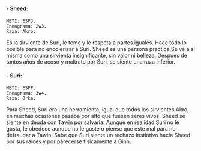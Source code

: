 
#### - Sheed: 
	MBTI: ESFJ. 
	Eneagrama: 2w3.
	Raza: Akro.
Es la sirviente de Suri, le teme y le respeta a partes iguales. Hace todo lo posible para no encolerizar a Suri.
Sheed es una persona practica.Se ve a sí misma como una sirvienta insignificante, sin valor ni belleza. Despues de tantos años de acoso y maltrato por Suri, se siente una raza inferior.

#### - Suri: 
	MBTI: ESFP. 
	Eneagrama: 3w4.
	Raza: Orka.
Para Sheed, Suri era una herramienta, igual que todos los sirvientes Akro, en muchas ocasiones pasaba por alto que fuesen seres vivos.
Sheed se siente en deuda con Tawin por salvarla. Aunque en realidad Suri no le gusta, le obedece aunque no le guste o piense que este mal para no defraudar a Tawin.
Sabe que Suri siente un rechazo instintivo hacia Sheed por sus raíces y por parecerse fisicamente a Ginn.

